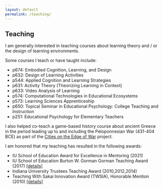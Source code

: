```yaml
---
layout: default
permalink: /teaching/
---
```


## Teaching

I am generally interested in teaching courses about learning theory and / or the design of learning environments.

Some courses I teach or have taught include:

- p674: Embodied Cognition, Learning, and Design
- p632: Design of Learning Activities
- p544: Applied Cognition and Learning Strategies
- p631: Activity Theory (Theorizing Learning in Context)
- p633: Video Analysis of Learning
- p574: Computational Technologies in Educational Ecosystems
- p573: Learning Sciences Apprenticeship
- p650: Topical Seminar in Educational Psychology: College Teaching and Instruction
- p251: Educational Psychology for Elementary Teachers

I also helped co-teach a game-based history course about ancient Greece in the period leading up to and including the Peloponnesian War (431-404 BCE) as part of the <a href="/projects/cities">Cities on the Edge of War</a> project.

I am honored that my teaching has resulted in the following awards:

- IU School of Education Award for Excellence in Mentoring (2021)
- IU School of Education Burton W. Gorman Gorman Teaching Award (2017) <a href="https://education.indiana.edu/news/2017/2017-05-01-celebration-of-teaching.html" target="_blank">[details]</a>
- Indiana University Trustees Teaching Award (2010,2012,2014)
- Teaching With Sakai Innovation Award (TWSIA), Honorable Mention (2010) <a href="https://vimeo.com/13252831" target="_blank">[details]</a>

